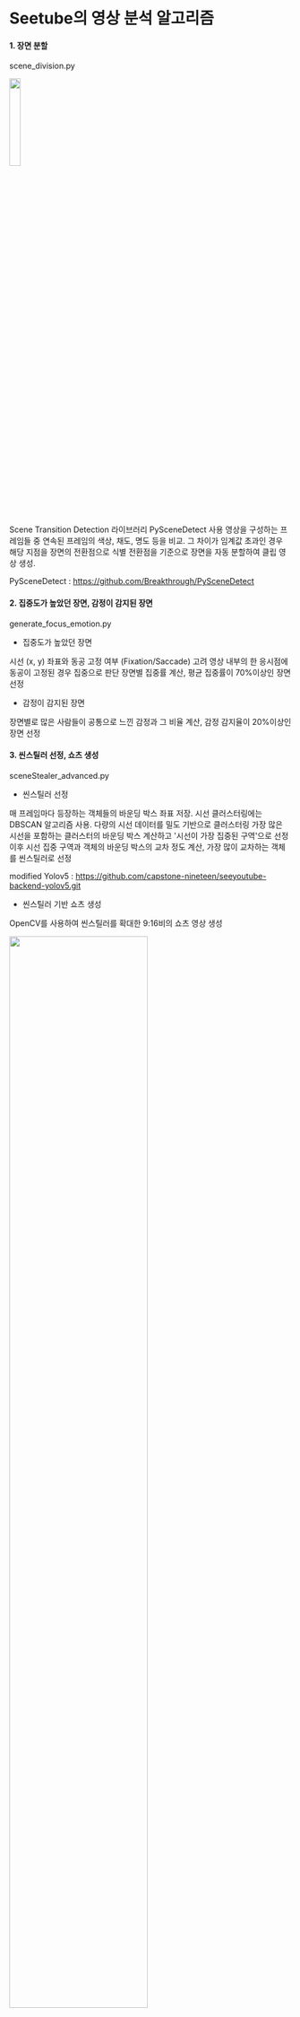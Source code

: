 # Seetube의 영상 분석 알고리즘


#### 1. 장면 분할
scene_division.py

<img src = "https://raw.githubusercontent.com/Breakthrough/PySceneDetect/master/docs/img/pyscenedetect_logo_small.png" height="20%" width="20%">



Scene Transition Detection 라이브러리 PySceneDetect 사용
영상을 구성하는 프레임들 중 연속된 프레임의 색상, 채도, 명도 등을 비교. 그 차이가 임계값 초과인 경우 해당 지점을 장면의 전환점으로 식별
전환점을 기준으로 장면을 자동 분할하여 클립 영상 생성.

PySceneDetect : https://github.com/Breakthrough/PySceneDetect

#### 2. 집중도가 높았던 장면, 감정이 감지된 장면
generate_focus_emotion.py


- 집중도가 높았던 장면

시선 (x, y) 좌표와 동공 고정 여부 (Fixation/Saccade) 고려 영상 내부의 한 응시점에 동공이 고정된 경우 집중으로 판단 
장면별 집중률 계산, 평균 집중률이 70%이상인 장면 선정

- 감정이 감지된 장면

장면별로 많은 사람들이 공통으로 느낀 감정과 그 비율 계산, 감정 감지율이 20%이상인 장면 선정

#### 3. 씬스틸러 선정, 쇼츠 생성
sceneStealer_advanced.py

- 씬스틸러 선정

매 프레임마다 등장하는 객체들의 바운딩 박스 좌표 저장. 시선 클러스터링에는 DBSCAN 알고리즘 사용. 다량의 시선 데이터를 밀도 기반으로 클러스터링
가장 많은 시선을 포함하는 클러스터의 바운딩 박스 계산하고 '시선이 가장 집중된 구역'으로 선정
이후 시선 집중 구역과 객체의 바운딩 박스의 교차 정도 계산, 가장 많이 교차하는 객체를 씬스틸러로 선정

modified Yolov5 : https://github.com/capstone-nineteen/seeyoutube-backend-yolov5.git

- 씬스틸러 기반 쇼츠 생성

OpenCV를 사용하여 씬스틸러를 확대한 9:16비의 쇼츠 영상 생성

<img src="https://github.com/capstone-nineteen/seetube-backend-python/assets/65602906/8fead283-baba-4551-9508-1f8133252c66" width = 70% height = 70%>



#### 4. 하이라이트 생성
generate_highlights.py


장면별 집중률과 감정 감지율 점수화, 영상 장르와 일치하는 감정 점수에는 가중치 부여
모든 장면을 중요도 점수를 기준으로 정렬하고 상위 5개의 장면을 합쳐 하이라이트 영상으로 재편집.

ffmpeg, moviepy 라이브러리 사용. 

<img src="https://github.com/capstone-nineteen/seetube-backend-python/assets/65602906/3aa25028-a9ae-4d8f-91b9-598659445160" width="70%" height="70%">

ffmpeg: https://github.com/kkroening/ffmpeg-python

moviepy : https://github.com/kkroening/ffmpeg-python






